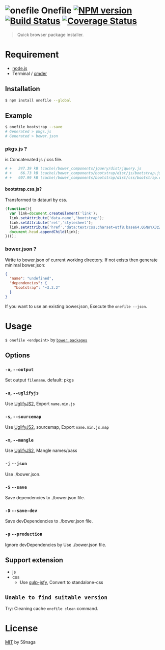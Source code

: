 # ![onefile][.svg] Onefile [![NPM version][npm-image]][npm] [![Build Status][travis-image]][travis] [![Coverage Status][coveralls-image]][coveralls]

> Quick browser package installer.

# Requirement
 * [node.js][1]
 * Terminal / [cmder][2]

## Installation
```bash
$ npm install onefile --global
```

## Example
```bash
$ onefile bootstrap --save
# Generated > pkgs.js
# Generated > bower.json
```

### pkgs.js ?

is Concatenated js / css file.

```bash
# +   247.39 kB (cache)/bower_components/jquery/dist/jquery.js
# +    66.73 kB (cache)/bower_components/bootstrap/dist/js/bootstrap.js
# +   607.99 kB (cache)/bower_components/bootstrap/dist/css/bootstrap.css.js
```
#### bootstrap.css.js?

Transformed to datauri by css.

```javascript
(function(){
  var link=document.createElement('link');
  link.setAttribute('data-name','bootstrap');
  link.setAttribute('rel','stylesheet');
  link.setAttribute('href',"data:text/css;charset=utf8;base64,QGNoYXJzZXQgIlVU..."
  document.head.appendChild(link);
})();
```
### bower.json ?

Write to bower.json of current working directory.
If not exists then generate minimal bower.json:

```json
{
  "name": "undefined",
  "dependencies": {
    "bootstrap": "~3.3.2"
  }
}
```

If you want to use an existing bower.json, Execute the `onefile --json`.

# Usage
`$ onefile <endpoint>` by [`bower packages`][3]

## Options
### `-o`, `--output`
Set output `filename`. default: pkgs
### `-u`, `--uglifyjs`
Use [UglifyJS2][5], Export `name.min.js`
### `-s`, `--sourcemap`
Use [UglifyJS2][5], sourcemap, Export `name.min.js.map` 
### `-m`, `--mangle`
Use [UglifyJS2][5], Mangle names/pass

### `-j` `--json`
Use ./bower.json.
### `-S` `--save`
Save dependencies to ./bower.json file.
### `-D` `--save-dev`
Save devDependencies to ./bower.json file.
### `-p` `--production`
Ignore devDependencies by Use ./bower.json file.

## Support extension
* js
* css
  * Use [gulp-jsfy][4], Convert to standalone-css

## `Unable to find suitable version`
Try: Cleaning cache `onefile clean` command.

License
=========================
[MIT][license] by 59naga

[.svg]: https://cdn.rawgit.com/59naga/onefile/master/.svg

[license]: http://59naga.mit-license.org/
[npm-image]: https://badge.fury.io/js/onefile.svg
[npm]: https://npmjs.org/package/onefile
[travis-image]: https://travis-ci.org/59naga/onefile.svg?branch=master
[travis]: https://travis-ci.org/59naga/onefile
[coveralls-image]: https://coveralls.io/repos/59naga/onefile/badge.svg?branch=master
[coveralls]: https://coveralls.io/r/59naga/onefile?branch=master

[1]: http://nodejs.org/
[2]: http://bliker.github.io/cmder/

[3]: http://bower.io/search/

[4]: https://github.com/59naga/gulp-jsfy
[5]: https://github.com/mishoo/UglifyJS2#usage
